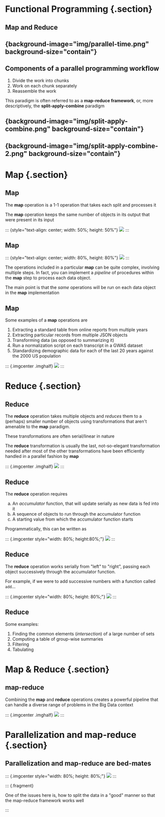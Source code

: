 
# Functional Programming {.section}

## Map and Reduce

## {background-image="img/parallel-time.png" background-size="contain"}


## Components of a parallel programming workflow

1. Divide the work into chunks
1. Work on each chunk separately
1. Reassemble the work

This paradigm is often referred to as a **map-reduce framework**, or, more
descriptively,  the **split-apply-combine** paradigm

## {background-image="img/split-apply-combine.png" background-size="contain"}

## {background-image="img/split-apply-combine-2.png" background-size="contain"}

# Map {.section}

## Map

The **map** operation is a 1-1 operation that takes each split and processes it

The **map** operation keeps the same number of objects in its output that were present in its input

::: {style="text-align: center; width: 50%; height: 50%"}
![](img/map1.png)
:::

## Map

::: {style="text-align: center; width: 80%, height: 80%"}
![](img/map2.png)
:::

The operations included in a particular **map** can be quite complex, involving multiple steps. In fact, you can implement a _pipeline_ of procedures within the **map** step to process each data object.

The main point is that the _same_ operations will be run on each data object in the **map** implementation

## Map

Some examples of a **map** operations are

1. Extracting a standard table from online reports from multiple years
1. Extracting particular records from multiple JSON objects
1. Transforming data (as opposed to summarizing it)
1. Run a normalization script on each transcript in a GWAS dataset
1. Standardizing demographic data for each of the last 20 years against the 2000 US population

::: {.imgcenter .imghalf}
![](img/map3.png)
:::

# Reduce {.section}

## Reduce

The **reduce** operation takes multiple objects and _reduces_ them to a (perhaps) smaller number of objects using transformations that aren't amenable to the **map** paradigm.

These transformations are often serial/linear in nature

The **reduce** transformation is usually the last, not-so-elegant transformation needed after most of the other transformations have been efficiently handled in a parallel fashion by **map**

::: {.imgcenter .imghalf}
![](img/reduce2.png)
:::


## Reduce

The **reduce** operation requires

<ol type='a'>
<li> An <i>accumulator</i> function, that will update serially as new data is fed into it
<li> A sequence of objects to run through the accumulator function
<li> A starting value from which the accumulator function starts
</ol>

Programmatically, this can be written as

::: {.imgcenter style="width: 80%; height:80%;"}
![](img/reduce3.png)
:::


## Reduce

The **reduce** operation works serially from "left" to "right", passing each object successively through the accumulator function.

For example, if we were to add successive numbers with a function called `add`...

::: {.imgcenter style="width: 80%; height: 80%;"}
![](img/reduce4.png)
:::

## Reduce

Some examples:

1. Finding the common elements (_intersection_) of a large number of sets
1. Computing a table of group-wise summaries
1. Filtering
1. Tabulating


# Map & Reduce {.section}

## map-reduce

Combining the **map** and **reduce** operations creates a powerful pipeline that can handle a diverse range of problems in the Big Data context

::: {.imgcenter .imghalf}
![](img/mr1.png)
:::


# Parallelization and map-reduce {.section}

## Parallelization and map-reduce are bed-mates

::: {.imgcenter style="width: 80%; height: 80%;"}
![](img/pmr1.png)
:::

::: {.fragment}

One of the issues here is, how to split the data in a "good" manner so that the map-reduce framework works well

:::
